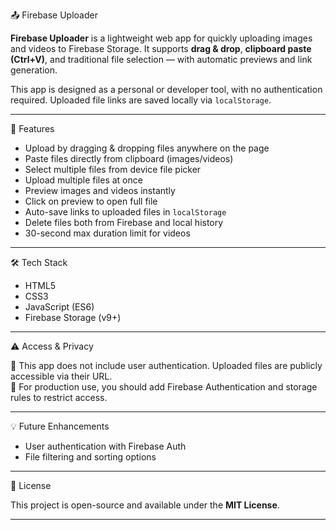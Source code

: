📤 Firebase Uploader

**Firebase Uploader** is a lightweight web app for quickly uploading images and videos to Firebase Storage. It supports **drag & drop**, **clipboard paste (Ctrl+V)**, and traditional file selection — with automatic previews and link generation.

This app is designed as a personal or developer tool, with no authentication required. Uploaded file links are saved locally via `localStorage`.

---

🔹 Features

- Upload by dragging & dropping files anywhere on the page
- Paste files directly from clipboard (images/videos)
- Select multiple files from device file picker
- Upload multiple files at once
- Preview images and videos instantly
- Click on preview to open full file
- Auto-save links to uploaded files in `localStorage`
- Delete files both from Firebase and local history
- 30-second max duration limit for videos

---

🛠️ Tech Stack

- HTML5  
- CSS3  
- JavaScript (ES6)  
- Firebase Storage (v9+)

---

⚠️ Access & Privacy

🚧 This app does not include user authentication. Uploaded files are publicly accessible via their URL.  
🔐 For production use, you should add Firebase Authentication and storage rules to restrict access.

---

💡 Future Enhancements

- User authentication with Firebase Auth
- File filtering and sorting options

---

📄 License

This project is open-source and available under the **MIT License**.

---
